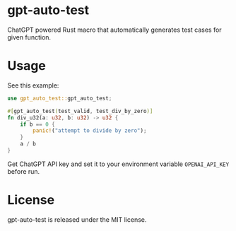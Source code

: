# gpt-auto-test

ChatGPT powered Rust macro that automatically generates test cases for given function.

# Usage

See this example:

```rust
use gpt_auto_test::gpt_auto_test;

#[gpt_auto_test(test_valid, test_div_by_zero)]
fn div_u32(a: u32, b: u32) -> u32 {
    if b == 0 {
        panic!("attempt to divide by zero");
    }
    a / b
}
```

Get ChatGPT API key and set it to your environment variable `OPENAI_API_KEY` before run.

# License

gpt-auto-test is released under the MIT license.
